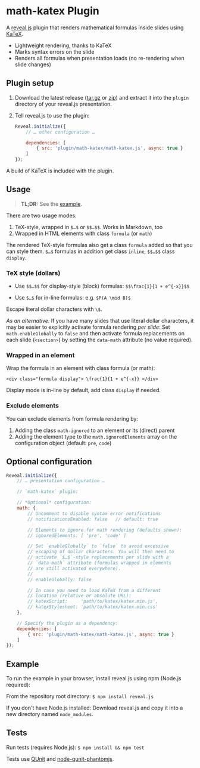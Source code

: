 # math-katex Plugin

A [reveal.js](https://github.com/hakimel/reveal.js) plugin that renders mathematical formulas inside slides using
 [KaTeX](https://github.com/Khan/KaTeX).

- Lightweight rendering, thanks to KaTeX
- Marks syntax errors on the slide
- Renders all formulas when presentation loads (no re-rendering when slide changes)


## Plugin setup

1. Download the latest release ([tar.gz](https://github.com/j13z/reveal.js-math-katex-plugin/releases/download/v0.1.0/reveal.js-math-katex-0.1.0.tar.gz) or [zip](https://github.com/j13z/reveal.js-math-katex-plugin/releases/download/v0.1.0/reveal.js-math-katex-0.1.0.zip)) and extract it into the `plugin` directory of your reveal.js presentation.

2. Tell reveal.js to use the plugin:

    ```javascript
    Reveal.initialize({
        // … other configuration …

    	dependencies: [
            { src: 'plugin/math-katex/math-katex.js', async: true }
    	]
    });
    ```

A build of KaTeX is included with the plugin.


## Usage

> **TL;DR:**  See the [example](example.html).

There are two usage modes:

1. TeX-style, wrapped in `$…$` or `$$…$$`. Works in Markdown, too
2. Wrapped in HTML elements with class `formula` (or `math`)

The rendered TeX-style formulas also get a class `formula` added so that you can style them. `$…$` formulas in addition get class `inline`, `$$…$$` class `display`.


### TeX style (dollars)

- Use `$$…$$` for display-style (block) formulas: `$$\frac{1}{1 + e^{-x}}$$`

- Use `$…$` for in-line formulas: e.g. `$P(A \mid B)$`

Escape literal dollar characters with `\$`.

*As an alternative:* If you have many slides that use literal dollar characters, it may be easier to explicitly activate formula rendering *per slide*: Set `math.enableGlobally` to `false` and then activate formula replacements on each slide (`<section>`) by setting the `data-math` attribute (no value required).


### Wrapped in an element

Wrap the formula in an element with class formula (or math):

`<div class="formula display"> \frac{1}{1 + e^{-x}} </div>`

Display mode is in-line by default, add class `display` if needed.


### Exclude elements

You can exclude elements from formula rendering by:

1. Adding the class `math-ignored` to an element or its (direct) parent
1. Adding the element type to the `math.ignoredElements` array on the configuration object (default: `pre`, `code`)



## Optional configuration

```javascript
Reveal.initialize({
    // … presentation configuration …

    // `math-katex` plugin:

    // *Optional* configuration:
    math: {
        // Uncomment to disable syntax error notifications
        // notificationsEnabled: false   // default: true

        // Elements to ignore for math rendering (defaults shown):
        // ignoredElements: [ 'pre', 'code' ]

        // Set `enableGlobally` to `false` to avoid excessive
        // escaping of dollar characters. You will then need to
        // activate `$…$`-style replacements per slide with a
        // `data-math` attribute (formulas wrapped in elements
        // are still activated everywhere).
        //
        // enableGlobally: false

        // In case you need to load KaTeX from a different
        // location (relative or absolute URL):
        // katexScript:     'path/to/katex/katex.min.js',
        // katexStylesheet: 'path/to/katex/katex.min.css'
    },

    // Specify the plugin as a dependency:
	dependencies: [
        { src: 'plugin/math-katex/math-katex.js', async: true }
	]
});
```

## Example

To run the example in your browser, install reveal.js using npm (Node.js required):

From the repository root directory: `$ npm install reveal.js`

If you don't have Node.js installed: Download reveal.js and copy it into a new directory named `node_modules`.



## Tests

Run tests (requires Node.js): `$ npm install && npm test`

Tests use [QUnit](http://qunitjs.com/) and [node-qunit-phantomjs](https://github.com/jonkemp/node-qunit-phantomjs).